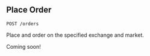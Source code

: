 ## Place Order

`POST /orders`

Place and order on the specified exchange and market.

<aside class="notice">
Coming soon!
</aside>

<!-- > Sample Request

```json
{
    "exchange": "BINANCE",
    "baseAsset": "BNB",
    "quoteAsset": "BTC",
    "side": "BUY",
    "price": "0.0075",
    "quantity": "1"
}
```
### Request

|Parameter|Type|Required|Description|
|---|---|---|---|
|exchange|[Exchange](#exchange)|True|Exchange to fetch data for|
|baseAsset|[Asset](#asset)|True|Base asset of market|
|quoteAsset|[Abstract Spot Asset](#abstract-spot-asset)|True|Quote asset of market|
|price|Float (f64)|True|Price of order (in units of quoteAsset)|
|quantity|Float (f64)|True|Quantity of order (in units of baseAsset)|
|side|[Side](#side)|True|Side of order|
|timeInForce|[Time In Force](#time-in-force)|False|Time in force for order|
|miscOptions|object|False|Miscellaneous params to send to the exchange|

### Side 

|Value|Description|
|---|---|
|SELL|Taker is selling the asset|
|BUY|Taker is buying the asset|

### Time in Force

|Value|Description|
|---|---|
|GTC|Good 'til Cancelled order|
|IOC|Immediate or Cancel Order|
|FOK|Fill or Kill Order|

> Successful Sample Response

```json
[
  "123456789"
]
```

### Response

|Name|Type|Required|Description|
|---|---|---|---|---|
|-|Integer (i32)|True|ID of an order on an exchange| -->